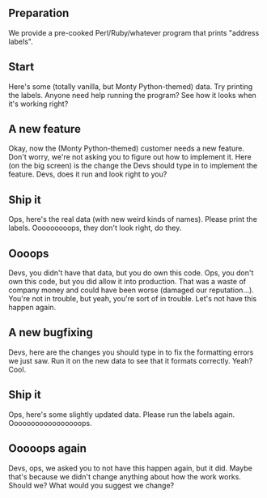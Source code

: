 ## Preparation

We provide a pre-cooked Perl/Ruby/whatever program that prints "address labels".

## Start

Here's some (totally vanilla, but Monty Python-themed) data. Try
printing the labels. Anyone need help running the program? See how
it looks when it's working right?

## A new feature

Okay, now the (Monty Python-themed) customer needs a new feature.
Don't worry, we're not asking you to figure out how to implement
it. Here (on the big screen) is the change the Devs should type in
to implement the feature. Devs, does it run and look right to you?

## Ship it

Ops, here's the real data (with new weird kinds of names). Please
print the labels. Ooooooooops, they don't look right, do they.

## Oooops

Devs, you didn't have that data, but you do own this code. Ops, you
don't own this code, but you did allow it into production. That was
a waste of company money and could have been worse (damaged our
reputation...). You're not in trouble, but yeah, you're sort of in
trouble. Let's not have this happen again.

## A new bugfixing

Devs, here are the changes you should type in to fix the formatting
errors we just saw. Run it on the new data to see that it formats
correctly. Yeah? Cool.

## Ship it

Ops, here's some slightly updated data. Please run the labels again.
Ooooooooooooooooops.

## Ooooops again

Devs, ops, we asked you to not have this happen again, but it did.
Maybe that's because we didn't change anything about how the work
works. Should we? What would you suggest we change?

